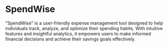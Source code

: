 # SpendWise
"SpendWise" is a user-friendly expense management tool designed to help individuals track, analyze, and optimize their spending habits. With intuitive features and insightful analytics, it empowers users to make informed financial decisions and achieve their savings goals effectively.

